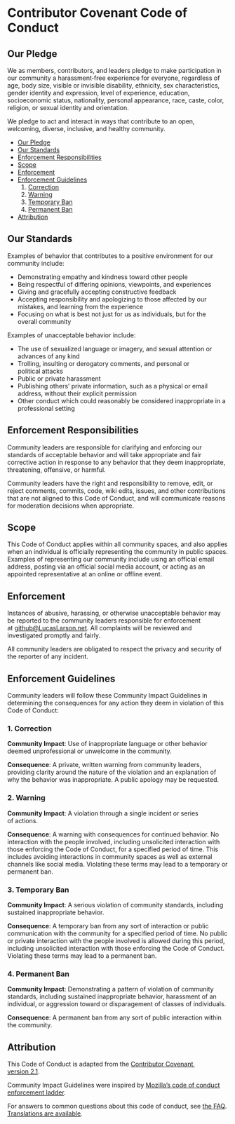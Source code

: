 # Contributor Covenant Code of Conduct

## Our Pledge

We as members, contributors, and leaders pledge to make participation in our
community a harassment‑free experience for everyone, regardless of age, body
size, visible or invisible disability, ethnicity, sex characteristics, gender
identity and expression, level of experience, education, socioeconomic status,
nationality, personal appearance, race, caste, color, religion, or sexual
identity and&nbsp;orientation.

We pledge to act and interact in ways that contribute to an open, welcoming,
diverse, inclusive, and healthy&nbsp;community.

<!-- TOC depthFrom:2 depthTo:6 withLinks:1 updateOnSave:1 orderedList:0 -->

- [Our Pledge](#our-pledge)
- [Our Standards](#our-standards)
- [Enforcement Responsibilities](#enforcement-responsibilities)
- [Scope](#scope)
- [Enforcement](#enforcement)
- [Enforcement Guidelines](#enforcement-guidelines)
  1. [Correction](#1-correction)
  1. [Warning](#2-warning)
  1. [Temporary Ban](#3-temporary-ban)
  1. [Permanent Ban](#4-permanent-ban)
- [Attribution](#attribution)

<!-- /TOC -->

## Our Standards

Examples of behavior that contributes to a positive environment for our
community&nbsp;include:

- Demonstrating empathy and kindness toward other&nbsp;people
- Being respectful of differing opinions, viewpoints, and&nbsp;experiences
- Giving and gracefully accepting constructive&nbsp;feedback
- Accepting responsibility and apologizing to those affected by our mistakes,
  and learning from the&nbsp;experience
- Focusing on what is best not just for us as individuals, but for the
  overall&nbsp;community

Examples of unacceptable behavior&nbsp;include:

- The use of sexualized language or imagery, and sexual attention or advances
  of any&nbsp;kind
- Trolling, insulting or derogatory comments, and personal or
  political&nbsp;attacks
- Public or private&nbsp;harassment
- Publishing others’ private information, such as a physical or email address,
  without their explicit&nbsp;permission
- Other conduct which could reasonably be considered inappropriate in a
  professional&nbsp;setting

## Enforcement Responsibilities

Community leaders are responsible for clarifying and enforcing our standards of
acceptable behavior and will take appropriate and fair corrective action in
response to any behavior that they deem inappropriate, threatening, offensive,
or&nbsp;harmful.

Community leaders have the right and responsibility to remove, edit, or reject
comments, commits, code, wiki edits, issues, and other contributions that are
not aligned to this Code of Conduct, and will communicate reasons for
moderation decisions when&nbsp;appropriate.

## Scope

This Code of Conduct applies within all community spaces, and also applies when
an individual is officially representing the community in public&nbsp;spaces.
Examples of representing our community include using an official email address,
posting via an official social media account, or acting as an appointed
representative at an online or offline&nbsp;event.

## Enforcement

Instances of abusive, harassing, or otherwise unacceptable behavior may be
reported to the community leaders responsible for enforcement
at&nbsp;[github@LucasLarson.net](mailto:github@LucasLarson.net). All complaints
will be reviewed and investigated promptly and&nbsp;fairly.

All community leaders are obligated to respect the privacy and security of the
reporter of any&nbsp;incident.

## Enforcement Guidelines

Community leaders will follow these Community Impact Guidelines in determining
the consequences for any action they deem in violation of this Code
of&nbsp;Conduct:

### 1. Correction

**Community Impact**: Use of inappropriate language or other behavior deemed
unprofessional or unwelcome in the&nbsp;community.

**Consequence**: A private, written warning from community leaders, providing
clarity around the nature of the violation and an explanation of why the
behavior was&nbsp;inappropriate. A public apology may be&nbsp;requested.

### 2. Warning

**Community Impact**: A violation through a single incident or series
of&nbsp;actions.

**Consequence**: A warning with consequences for continued&nbsp;behavior. No
interaction with the people involved, including unsolicited interaction with
those enforcing the Code of Conduct, for a specified period of&nbsp;time. This
includes avoiding interactions in community spaces as well as external channels
like social&nbsp;media. Violating these terms may lead to a temporary or
permanent&nbsp;ban.

### 3. Temporary Ban

**Community Impact**: A serious violation of community standards, including
sustained inappropriate&nbsp;behavior.

**Consequence**: A temporary ban from any sort of interaction or public
communication with the community for a specified period of&nbsp;time. No public
or private interaction with the people involved is allowed during this period,
including unsolicited interaction with those enforcing the Code
of&nbsp;Conduct. Violating these terms may lead to a permanent&nbsp;ban.

### 4. Permanent Ban

**Community Impact**: Demonstrating a pattern of violation of community
standards, including sustained inappropriate behavior, harassment of an
individual, or aggression toward or disparagement of classes
of&nbsp;individuals.

**Consequence**: A permanent ban from any sort of public interaction within
the&nbsp;community.

## Attribution

This Code of Conduct is adapted from the [Contributor
Covenant](https://contributor-covenant.org),
[version&nbsp;2.1](https://contributor-covenant.org/version/2/1).

Community Impact Guidelines were inspired by [Mozilla’s code of conduct
enforcement&nbsp;ladder](https://github.com/mozilla/inclusion).

For answers to common questions about this code of conduct, see
[the&nbsp;FAQ](https://contributor-covenant.org/faq). [Translations
are&nbsp;available](https://contributor-covenant.org/translations).
